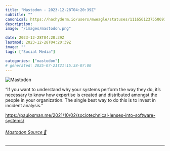 ```yaml
---
title: "Mastodon - 2023-12-28T04:20:39Z"
subtitle: ""
canonical: https://hachyderm.io/users/mweagle/statuses/111656123755069170
description:
image: "/images/mastodon.png"

date: 2023-12-28T04:20:39Z
lastmod: 2023-12-28T04:20:39Z
image: ""
tags: ["Social Media"]

categories: ["mastodon"]
# generated: 2025-07-21T21:15:38-07:00
---
```

![Mastodon](/images/mastodon.png)

<p>“If you want to understand why your systems perform the way they do, it’s necessary to know how expertise is created and distributed amongst the people in your organization. The single best way to do this is to invest in incident analysis.”</p><p><a href="https://paulosman.me/2021/10/02/sociotechnical-lenses-into-software-systems/" target="_blank" rel="nofollow noopener noreferrer" translate="no"><span class="invisible">https://</span><span class="ellipsis">paulosman.me/2021/10/02/sociot</span><span class="invisible">echnical-lenses-into-software-systems/</span></a></p>


###### [Mastodon Source 🐘](https://hachyderm.io/@mweagle/111656123755069170)

___
